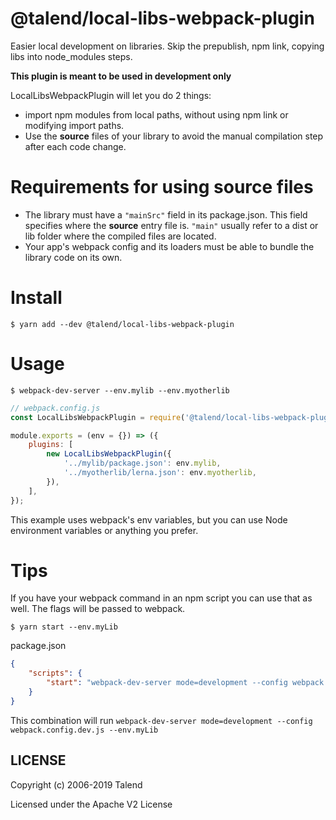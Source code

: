 # @talend/local-libs-webpack-plugin

Easier local development on libraries. Skip the prepublish, npm link, copying libs into node_modules steps.

**This plugin is meant to be used in development only**

LocalLibsWebpackPlugin will let you do 2 things:

- import npm modules from local paths, without using npm link or modifying import paths.
- Use the **source** files of your library to avoid the manual compilation step after each code change.

# Requirements for using source files

- The library must have a `"mainSrc"` field in its package.json. This field specifies where the **source** entry file is. `"main"` usually refer to a dist or lib folder where the compiled files are located.
- Your app's webpack config and its loaders must be able to bundle the library code on its own.

# Install

`$ yarn add --dev @talend/local-libs-webpack-plugin`

# Usage

`$ webpack-dev-server --env.mylib --env.myotherlib`

```js
// webpack.config.js
const LocalLibsWebpackPlugin = require('@talend/local-libs-webpack-plugin');

module.exports = (env = {}) => ({
	plugins: [
		new LocalLibsWebpackPlugin({
			'../mylib/package.json': env.mylib,
			'../myotherlib/lerna.json': env.myotherlib,
		}),
	],
});
```

This example uses webpack's env variables, but you can use Node environment variables or anything you prefer.

# Tips

If you have your webpack command in an npm script you can use that as well. The flags will be passed to webpack.

`$ yarn start --env.myLib`

package.json

```json
{
	"scripts": {
		"start": "webpack-dev-server mode=development --config webpack.config.dev.js"
	}
}
```

This combination will run `webpack-dev-server mode=development --config webpack.config.dev.js --env.myLib`

## LICENSE

Copyright (c) 2006-2019 Talend

Licensed under the Apache V2 License

